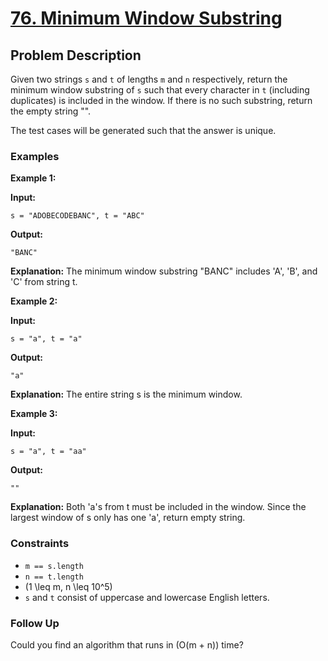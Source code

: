 # [76. Minimum Window Substring](https://leetcode.com/problems/minimum-window-substring/description/)

## Problem Description

Given two strings `s` and `t` of lengths `m` and `n` respectively, return the minimum window substring of `s` such that every character in `t` (including duplicates) is included in the window. If there is no such substring, return the empty string "".

The test cases will be generated such that the answer is unique.

### Examples

**Example 1:**

**Input:** 
```plaintext
s = "ADOBECODEBANC", t = "ABC"
```
**Output:** 
```plaintext
"BANC"
```
**Explanation:** The minimum window substring "BANC" includes 'A', 'B', and 'C' from string t.

**Example 2:**

**Input:** 
```plaintext
s = "a", t = "a"
```
**Output:** 
```plaintext
"a"
```
**Explanation:** The entire string s is the minimum window.

**Example 3:**

**Input:** 
```plaintext
s = "a", t = "aa"
```
**Output:** 
```plaintext
""
```
**Explanation:** Both 'a's from t must be included in the window. Since the largest window of s only has one 'a', return empty string.

### Constraints

- `m == s.length`
- `n == t.length`
- \(1 \leq m, n \leq 10^5\)
- `s` and `t` consist of uppercase and lowercase English letters.

### Follow Up

Could you find an algorithm that runs in \(O(m + n)\) time?
